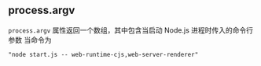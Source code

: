 ## process.argv
`process.argv` 属性返回一个数组，其中包含当启动 Node.js 进程时传入的命令行参数
当命令为
```
"node start.js -- web-runtime-cjs,web-server-renderer"
```
